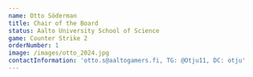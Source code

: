 ```yaml
---
name: Otto Söderman
title: Chair of the Board
status: Aalto University School of Science
game: Counter Strike 2
orderNumber: 1
image: /images/otto_2024.jpg
contactInformation: 'otto.s@aaltogamers.fi, TG: @Otju11, DC: otju'
---
```

